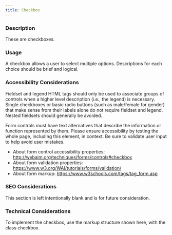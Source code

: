 ```yaml
---
title: Checkbox
---
```


### Description
These are checkboxes.

### Usage
A checkbox allows a user to select multiple options. Descriptions for each choice should be brief and logical.

### Accessibility Considerations
Fieldset and legend HTML tags should only be used to associate groups of controls when a higher level description (i.e., the legend) is necessary. Single checkboxes or basic radio buttons (such as male/female for gender) that make sense from their labels alone do not require fieldset and legend. Nested fieldsets should generally be avoided.

Form controls must have text alternatives that describe the information or function represented by them. Please ensure accessibility by testing the whole page, including this element, in context. Be sure to validate user input to help avoid user mistakes.

* About form control accessibility properties: http://webaim.org/techniques/forms/controls#checkbox
* About form validation properties: https://www.w3.org/WAI/tutorials/forms/validation/
* About form markup: https://www.w3schools.com/tags/tag_form.asp

### SEO Considerations
This section is left intentionally blank and is for future consideration.

### Technical Considerations
To implement the checkbox, use the markup structure shown here, with the class checkbox.
